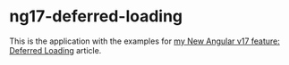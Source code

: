 # ng17-deferred-loading
This is the application with the examples for <a href=''>my New Angular v17 feature: Deferred Loading</a> article.

